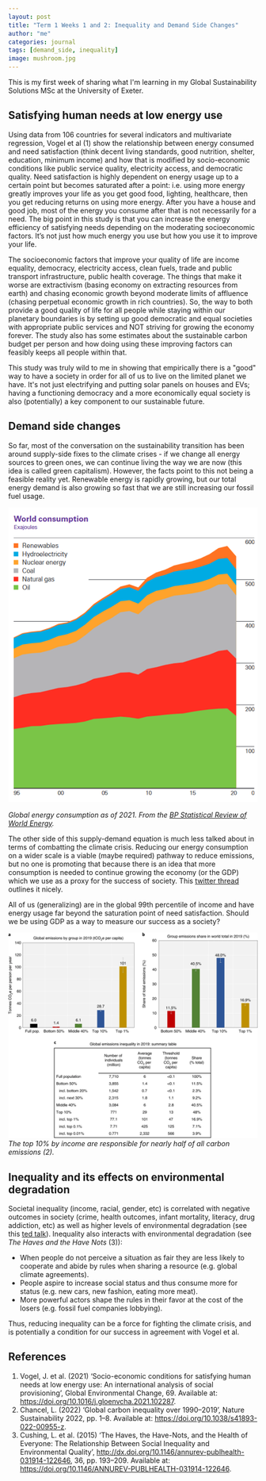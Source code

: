 ```yaml
---
layout: post
title: "Term 1 Weeks 1 and 2: Inequality and Demand Side Changes"
author: "me"
categories: journal
tags: [demand_side, inequality]
image: mushroom.jpg
---
```


This is my first week of sharing what I'm learning in my Global Sustainability Solutions MSc at the University of Exeter. 

## Satisfying human needs at low energy use

Using data from 106 countries for several indicators and multivariate regression, Vogel et al (1) show the relationship between energy consumed and need satisfaction (think decent living standards, good nutrition, shelter, education, minimum income) and how that is modified by socio-economic conditions like public service quality, electricity access, and democratic quality. Need satisfaction is highly dependent on energy usage up to a certain point but becomes saturated after a point: i.e. using more energy greatly improves your life as you get good food, lighting, healthcare, then you get reducing returns on using more energy. After you have a house and good job, most of the energy you consume after that is not necessarily for a need. The big point in this study is that you can increase the energy efficiency of satisfying needs depending on the moderating socioeconomic factors. It’s not just how much energy you use but how you use it to improve your life.  

The socioeconomic factors that improve your quality of life are income equality, democracy, electricity access, clean fuels, trade and public transport infrastructure, public health coverage. The things that make it worse are extractivism (basing economy on extracting resources from earth) and chasing economic growth beyond moderate limits of affluence (chasing perpetual economic growth in rich countries). So, the way to both provide a good quality of life for all people while staying within our planetary boundaries is by setting up good democratic and equal societies with appropriate public services and NOT striving for growing the economy forever. The study also has some estimates about the sustainable carbon budget per person and how doing using these improving factors can feasibly keeps all people within that.

This study was truly wild to me in showing that empirically there is a "good" way to have a society in order for all of us to live on the limited planet we have. It's not just electrifying and putting solar panels on houses and EVs; having a functioning democracy and a more economically equal society is also (potentially) a key component to our sustainable future. 

## Demand side changes

So far, most of the conversation on the sustainability transition has been around supply-side fixes to the climate crises - if we change all energy sources to green ones, we can continue living the way we are now (this idea is called green capitalism). However, the facts point to this not being a feasible reality yet. Renewable energy is rapidly growing, but our total energy demand is also growing so fast that we are still increasing our fossil fuel usage.

![Energy consumption continues to increase](../assets/img/BP_energy_consumption.png "Global energy consumption")

_Global energy consumption as of 2021. From the [BP Statistical Review of World Energy](https://www.bp.com/content/dam/bp/business-sites/en/global/corporate/pdfs/energy-economics/statistical-review/bp-stats-review-2021-full-report.pdf)._ 

The other side of this supply-demand equation is much less talked about in terms of combatting the climate crisis. Reducing our energy consumption on a wider scale is a viable (maybe required) pathway to reduce emissions, but no one is promoting that because there is an idea that more consumption is needed to continue growing the economy (or the GDP) which we use as a proxy for the success of society. This [twitter thread](https://threadreaderapp.com/thread/1415189267542904833.html) outlines it nicely. 

All of us (generalizing) are in the global 99th percentile of income and have energy usage far beyond the saturation point of need satisfaction. Should we be using GDP as a way to measure our success as a society?

![The top 10% by income are responsible for nearly half of all carbon emissions](../assets/img/global_carbon_inequality.webp "Global carbon inequality")
_The top 10% by income are responsible for nearly half of all carbon emissions (2)._

## Inequality and its effects on environmental degradation

Societal inequality (income, racial, gender, etc) is correlated with negative outcomes in society (crime, health outcomes, infant mortality, literacy, drug addiction, etc) as well as higher levels of environmental degradation (see this [ted talk](https://www.ted.com/talks/richard_wilkinson_how_economic_inequality_harms_societies)). Inequality also interacts with environmental degradation (see _The Haves and the Have Nots_ (3)):
* When people do not perceive a situation as fair they are less likely to cooperate and abide by rules when sharing a resource (e.g. global climate agreements). 
* People aspire to increase social status and thus consume more for status (e.g. new cars, new fashion, eating more meat). 
* More powerful actors shape the rules in their favor at the cost of the losers (e.g. fossil fuel companies lobbying).

Thus, reducing inequality can be a force for fighting the climate crisis, and is potentially a condition for our success in agreement with Vogel et al. 


## References 
1. Vogel, J. et al. (2021) ‘Socio-economic conditions for satisfying human needs at low energy use: An international analysis of social provisioning’, Global Environmental Change, 69. Available at: https://doi.org/10.1016/j.gloenvcha.2021.102287. 
2. Chancel, L. (2022) ‘Global carbon inequality over 1990–2019’, Nature Sustainability 2022, pp. 1–8. Available at: https://doi.org/10.1038/s41893-022-00955-z.
3. Cushing, L. et al. (2015) ‘The Haves, the Have-Nots, and the Health of Everyone: The Relationship Between Social Inequality and Environmental Quality’, http://dx.doi.org/10.1146/annurev-publhealth-031914-122646, 36, pp. 193–209. Available at: https://doi.org/10.1146/ANNUREV-PUBLHEALTH-031914-122646.



